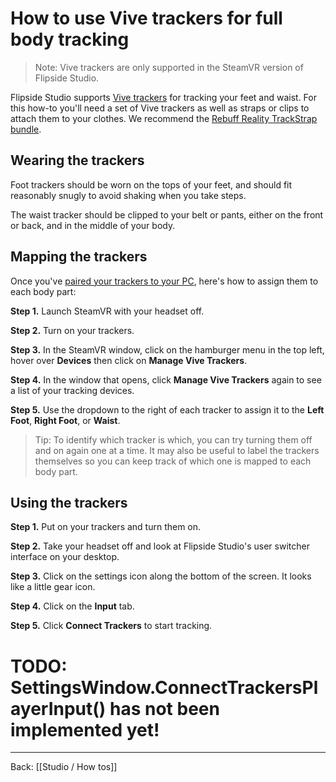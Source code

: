 # How to use Vive trackers for full body tracking

> Note: Vive trackers are only supported in the SteamVR version of Flipside Studio.

Flipside Studio supports [Vive trackers](https://www.vive.com/us/vive-tracker) for tracking your feet and waist. For this how-to you'll need a set of Vive trackers as well as straps or clips to attach them to your clothes. We recommend the [Rebuff Reality TrackStrap bundle](https://rebuffreality.com/).

## Wearing the trackers

Foot trackers should be worn on the tops of your feet, and should fit reasonably snugly to avoid shaking when you take steps.

The waist tracker should be clipped to your belt or pants, either on the front or back, and in the middle of your body.

## Mapping the trackers

Once you've [paired your trackers to your PC](https://www.vive.com/us/support/tracker3/category_howto/pairing-vive-tracker.html), here's how to assign them to each body part:

**Step 1.** Launch SteamVR with your headset off.

**Step 2.** Turn on your trackers.

**Step 3.** In the SteamVR window, click on the hamburger menu in the top left, hover over **Devices** then click on **Manage Vive Trackers**.

**Step 4.** In the window that opens, click **Manage Vive Trackers** again to see a list of your tracking devices.

**Step 5.** Use the dropdown to the right of each tracker to assign it to the **Left Foot**, **Right Foot**, or **Waist**.

> Tip: To identify which tracker is which, you can try turning them off and on again one at a time. It may also be useful to label the trackers themselves so you can keep track of which one is mapped to each body part.

## Using the trackers

**Step 1.** Put on your trackers and turn them on.

**Step 2.** Take your headset off and look at Flipside Studio's user switcher interface on your desktop.

**Step 3.** Click on the settings icon along the bottom of the screen. It looks like a little gear icon.

**Step 4.** Click on the **Input** tab.

**Step 5.** Click **Connect Trackers** to start tracking.

# TODO: SettingsWindow.ConnectTrackersPlayerInput() has not been implemented yet!

---

Back: [[Studio / How tos]]
